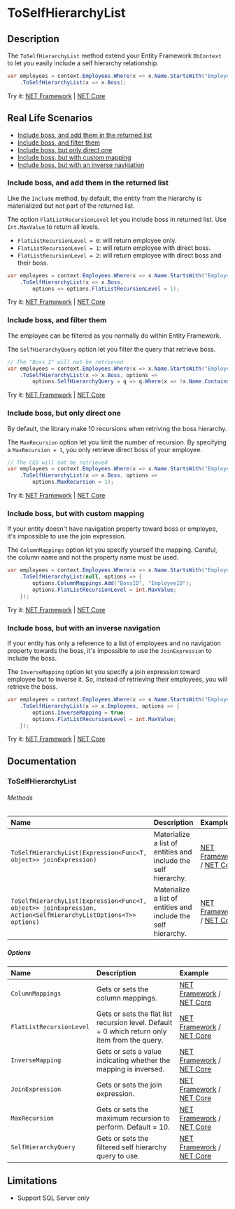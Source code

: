 # ToSelfHierarchyList

## Description

The `ToSelfHierarchyList` method extend your Entity Framework `DbContext` to let you easily include a self hierarchy relationship.

```csharp
var employees = context.Employees.Where(x => x.Name.StartsWith("Employee_"))
	.ToSelfHierarchyList(x => x.Boss);
```
Try it: [NET Framework](https://dotnetfiddle.net/RPc9ag) | [NET Core](https://dotnetfiddle.net/aqSHME)

## Real Life Scenarios

- [Include boss, and add them in the returned list](#include-boss-and-add-them-in-the-returned-list)
- [Include boss, and filter them](#include-boss-and-filter-them)
- [Include boss, but only direct one](#include-boss-but-only-direct-one)
- [Include boss, but with custom mapping](#include-boss-but-with-custom-mapping)
- [Include boss, but with an inverse navigation](#include-boss-but-with-an-inverse-navigation)

### Include boss, and add them in the returned list
Like the `Include` method, by default, the entity from the hierarchy is materialized but not part of the returned list.

The option `FlatListRecursionLevel` let you include boss in returned list. Use `Int.MaxValue` to return all levels.
- `FlatListRecursionLevel = 0`: will return employee only.
- `FlatListRecursionLevel = 1`: will return employee with direct boss.
- `FlatListRecursionLevel = 2`: will return employee with direct boss and their boss.

```csharp
var employees = context.Employees.Where(x => x.Name.StartsWith("Employee_"))
	.ToSelfHierarchyList(x => x.Boss, 
		options => options.FlatListRecursionLevel = 1);
```
Try it: [NET Framework](https://dotnetfiddle.net/IDXEKV) | [NET Core](https://dotnetfiddle.net/bG7B71)

### Include boss, and filter them
The employee can be filtered as you normally do within Entity Framework. 

The `SelfHierarchyQuery` option let you filter the query that retrieve boss.

```csharp
// The "Boss_2" will not be retrieved
var employees = context.Employees.Where(x => x.Name.StartsWith("Employee_"))
	.ToSelfHierarchyList(x => x.Boss, options => 
		options.SelfHierarchyQuery = q => q.Where(x => !x.Name.Contains("2")));
```
Try it: [NET Framework](https://dotnetfiddle.net/Sl92lm) | [NET Core](https://dotnetfiddle.net/uuXxuR)

### Include boss, but only direct one
By default, the library make 10 recursions when retriving the boss hierarchy.

The `MaxRecursion` option let you limit the number of recursion. By specifying a `MaxRecursion = 1`, you only retrieve direct boss of your employee.

```csharp
// The CEO will not be retrieved
var employees = context.Employees.Where(x => x.Name.StartsWith("Employee_"))
	.ToSelfHierarchyList(x => x.Boss, options => 
		options.MaxRecursion = 1);
```
Try it: [NET Framework](https://dotnetfiddle.net/PwnmRp) | [NET Core](https://dotnetfiddle.net/8fnlLh)

### Include boss, but with custom mapping
If your entity doesn't have navigation property toward boss or employee, it's impossible to use the join expression.

The `ColumnMappings` option let you specify yourself the mapping. Careful, the column name and not the property name must be used.

```csharp
var employees = context.Employees.Where(x => x.Name.StartsWith("Employee_"))
	.ToSelfHierarchyList(null, options => {
		options.ColumnMappings.Add("BossID", "EmployeeID");
		options.FlatListRecursionLevel = int.MaxValue;
	});
```
Try it: [NET Framework](https://dotnetfiddle.net/CMWRpU) | [NET Core](https://dotnetfiddle.net/GscK5d)

### Include boss, but with an inverse navigation
If your entity has only a reference to a list of employees and no navigation property towards the boss, it's impossible to use the `JoinExpression` to include the boss.

The `InverseMapping` option let you specify a join expression toward employee but to inverse it. So, instead of retrieving their employees, you will retrieve the boss.

```csharp
var employees = context.Employees.Where(x => x.Name.StartsWith("Employee_"))
	.ToSelfHierarchyList(x => x.Employees, options => {
		options.InverseMapping = true;
		options.FlatListRecursionLevel = int.MaxValue;
	});
```
Try it: [NET Framework](https://dotnetfiddle.net/HmRBgB) | [NET Core](https://dotnetfiddle.net/5gEGTo)

## Documentation

### ToSelfHierarchyList

###### Methods

| Name | Description | Example |
| :--- | :---------- | :------ |
| `ToSelfHierarchyList(Expression<Func<T, object>> joinExpression)` | Materialize a list of entities and include the self hierarchy. | [NET Framework](https://dotnetfiddle.net/woE71l) / [NET Core](https://dotnetfiddle.net/zc5Oan) |
| `ToSelfHierarchyList(Expression<Func<T, object>> joinExpression, Action<SelfHierarchyListOptions<T>> options)` | Materialize a list of entities and include the self hierarchy. | [NET Framework](https://dotnetfiddle.net/sThJ7K) / [NET Core](https://dotnetfiddle.net/3sVosQ) |


##### Options
| Name | Description | Example |
| :--- | :---------- | :------ |
| `ColumnMappings` | Gets or sets the column mappings. | [NET Framework](https://dotnetfiddle.net/eQCHEe) / [NET Core](https://dotnetfiddle.net/iLnDRJ) |
| `FlatListRecursionLevel` | Gets or sets the flat list recursion level. Default = 0 which return only item from the query. | [NET Framework](https://dotnetfiddle.net/052avY) / [NET Core](https://dotnetfiddle.net/0Azi58) |
| `InverseMapping` | Gets or sets a value indicating whether the mapping is inversed. | [NET Framework](https://dotnetfiddle.net/zte9Uw) / [NET Core](https://dotnetfiddle.net/1ro9yj) |
| `JoinExpression` | Gets or sets the join expression. | [NET Framework](https://dotnetfiddle.net/HE8Nzz) / [NET Core](https://dotnetfiddle.net/nwZuaG) |
| `MaxRecursion` | Gets or sets the maximum recursion to perform. Default = 10. | [NET Framework](https://dotnetfiddle.net/YA2C3g) / [NET Core](https://dotnetfiddle.net/qcxXvb) |
| `SelfHierarchyQuery` | Gets or sets the filtered self hierarchy query to use. | [NET Framework](https://dotnetfiddle.net/ddz55Q) / [NET Core](https://dotnetfiddle.net/1YLSuc) |

## Limitations

- Support SQL Server only
